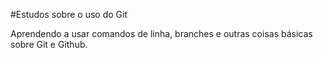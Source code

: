 #Estudos sobre o uso do Git

Aprendendo a usar comandos de linha, branches e outras coisas básicas sobre Git e Github.